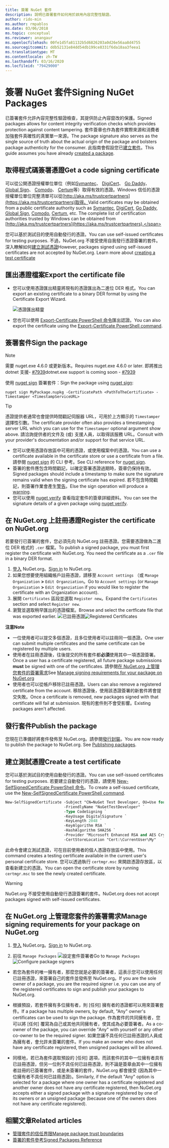 ```yaml
---
title: 簽署 NuGet 套件
description: 說明已簽署套件如何用於啟用內容完整性驗證。
author: rido-min
ms.author: rmpablos
ms.date: 03/06/2018
ms.topic: conceptual
ms.reviewer: anangaur
ms.openlocfilehash: 00fe1d5fa81132b5d6826203a0d26e56aa8d4755
ms.sourcegitcommit: ddb52131e84dd54db199ce8331f6da18aa3feea1
ms.translationtype: MT
ms.contentlocale: zh-TW
ms.lasthandoff: 03/16/2020
ms.locfileid: "79429000"
---
```

# <a name="signing-nuget-packages"></a><span data-ttu-id="7b327-103">簽署 NuGet 套件</span><span class="sxs-lookup"><span data-stu-id="7b327-103">Signing NuGet Packages</span></span>

<span data-ttu-id="7b327-104">已簽署套件允許內容完整性驗證檢查，其提供防止內容竄改的保護。</span><span class="sxs-lookup"><span data-stu-id="7b327-104">Signed packages allows for content integrity verification checks which provides protection against content tampering.</span></span> <span data-ttu-id="7b327-105">套件簽章也作為套件實際來源和消費者加強套件真確性的真實單一來源。</span><span class="sxs-lookup"><span data-stu-id="7b327-105">The package signature also serves as the single source of truth about the actual origin of the package and bolsters package authenticity for the consumer.</span></span> <span data-ttu-id="7b327-106">此指南會假設您已[建立套件](creating-a-package.md)。</span><span class="sxs-lookup"><span data-stu-id="7b327-106">This guide assumes you have already [created a package](creating-a-package.md).</span></span>

## <a name="get-a-code-signing-certificate"></a><span data-ttu-id="7b327-107">取得程式碼簽署憑證</span><span class="sxs-lookup"><span data-stu-id="7b327-107">Get a code signing certificate</span></span>

<span data-ttu-id="7b327-108">可以從公開憑證授權單位單位（例如[Symantec](https://trustcenter.websecurity.symantec.com/process/trust/productOptions?productType=SoftwareValidationClass3)、 [DigiCert](https://www.digicert.com/code-signing/)、 [Go Daddy](https://www.godaddy.com/web-security/code-signing-certificate)、 [Global Sign](https://www.globalsign.com/en/code-signing-certificate/)、 [Comodo](https://www.comodo.com/e-commerce/code-signing/code-signing-certificate.php)、 [Certum](https://www.certum.eu/certum/cert,offer_en_open_source_cs.xml)等）取得有效的憑證。Windows 信任的憑證授權單位單位完整清單可以從[http://aka.ms/trustcertpartners](https://aka.ms/trustcertpartners)取得。</span><span class="sxs-lookup"><span data-stu-id="7b327-108">Valid certificates may be obtained from a public certificate authority such as [Symantec](https://trustcenter.websecurity.symantec.com/process/trust/productOptions?productType=SoftwareValidationClass3), [DigiCert](https://www.digicert.com/code-signing/), [Go Daddy](https://www.godaddy.com/web-security/code-signing-certificate), [Global Sign](https://www.globalsign.com/en/code-signing-certificate/), [Comodo](https://www.comodo.com/e-commerce/code-signing/code-signing-certificate.php), [Certum](https://www.certum.eu/certum/cert,offer_en_open_source_cs.xml), etc. The complete list of certification authorities trusted by Windows can be obtained from [http://aka.ms/trustcertpartners](https://aka.ms/trustcertpartners).</span></span>

<span data-ttu-id="7b327-109">您可以基於測試目的使用自動發行的憑證。</span><span class="sxs-lookup"><span data-stu-id="7b327-109">You can use self-issued certificates for testing purposes.</span></span> <span data-ttu-id="7b327-110">不過，NuGet.org 不接受使用自我發行憑證簽署的套件。深入瞭解如何[建立測試憑證](#create-a-test-certificate)</span><span class="sxs-lookup"><span data-stu-id="7b327-110">However, packages signed using self-issued certificates are not accepted by NuGet.org. Learn more about [creating a test certificate](#create-a-test-certificate)</span></span>

## <a name="export-the-certificate-file"></a><span data-ttu-id="7b327-111">匯出憑證檔案</span><span class="sxs-lookup"><span data-stu-id="7b327-111">Export the certificate file</span></span>

* <span data-ttu-id="7b327-112">您可以使用憑證匯出精靈將現有的憑證匯出為二進位 DER 格式。</span><span class="sxs-lookup"><span data-stu-id="7b327-112">You can export an existing certificate to a binary DER format by using the Certificate Export Wizard.</span></span>

  ![憑證匯出精靈](../reference/media/CertificateExportWizard.png)

* <span data-ttu-id="7b327-114">您也可以使用 [Export-Certificate PowerShell 命令](/powershell/module/pkiclient/export-certificate)匯出認證。</span><span class="sxs-lookup"><span data-stu-id="7b327-114">You can also export the certificate using the [Export-Certificate PowerShell command](/powershell/module/pkiclient/export-certificate).</span></span>

## <a name="sign-the-package"></a><span data-ttu-id="7b327-115">簽署套件</span><span class="sxs-lookup"><span data-stu-id="7b327-115">Sign the package</span></span>

> [!note]
> <span data-ttu-id="7b327-116">需要 nuget.exe 4.6.0 或更新版本。</span><span class="sxs-lookup"><span data-stu-id="7b327-116">Requires nuget.exe 4.6.0 or later.</span></span> <span data-ttu-id="7b327-117">即將推出 dotnet 支援- [#7939](https://github.com/NuGet/Home/issues/7939)</span><span class="sxs-lookup"><span data-stu-id="7b327-117">dotnet.exe support is coming soon - [#7939](https://github.com/NuGet/Home/issues/7939)</span></span>

<span data-ttu-id="7b327-118">使用 [nuget sign](../reference/cli-reference/cli-ref-sign.md) 簽署套件：</span><span class="sxs-lookup"><span data-stu-id="7b327-118">Sign the package using [nuget sign](../reference/cli-reference/cli-ref-sign.md):</span></span>

```cli
nuget sign MyPackage.nupkg -CertificatePath <PathToTheCertificate> -Timestamper <TimestampServiceURL>
```

> [!Tip]
> <span data-ttu-id="7b327-119">憑證提供者通常也會提供時間戳記伺服器 URL，可用於上方顯示的 `Timestamper` 選擇性引數。</span><span class="sxs-lookup"><span data-stu-id="7b327-119">The certificate provider often also provides a timestamping server URL which you can use for the `Timestamper` optional argument show above.</span></span> <span data-ttu-id="7b327-120">請洽詢提供者的文件及 (或) 支援人員，以取得該服務 URL。</span><span class="sxs-lookup"><span data-stu-id="7b327-120">Consult with your provider's documentation and/or support for that service URL.</span></span>

* <span data-ttu-id="7b327-121">您可以使用憑證存放區中可用的憑證，或使用檔案中的憑證。</span><span class="sxs-lookup"><span data-stu-id="7b327-121">You can use a certificate available in the certificate store or use a certificate from a file.</span></span> <span data-ttu-id="7b327-122">請參閱 [nuget sign](../reference/cli-reference/cli-ref-sign.md) 的 CLI 參考。</span><span class="sxs-lookup"><span data-stu-id="7b327-122">See CLI reference for [nuget sign](../reference/cli-reference/cli-ref-sign.md).</span></span>
* <span data-ttu-id="7b327-123">簽署的套件應包含時間戳記，以確定簽署憑證過期時，簽章仍保持有效。</span><span class="sxs-lookup"><span data-stu-id="7b327-123">Signed packages should include a timestamp to make sure the signature remains valid when the signing certificate has expired.</span></span> <span data-ttu-id="7b327-124">若不包含時間戳記，則簽署作業會產生[警告](../reference/errors-and-warnings/NU3002.md)。</span><span class="sxs-lookup"><span data-stu-id="7b327-124">Else the sign operation will produce a [warning](../reference/errors-and-warnings/NU3002.md).</span></span>
* <span data-ttu-id="7b327-125">您可以使用 [nuget verify](../reference/cli-reference/cli-ref-verify.md) 查看指定套件的簽章詳細資料。</span><span class="sxs-lookup"><span data-stu-id="7b327-125">You can see the signature details of a given package using [nuget verify](../reference/cli-reference/cli-ref-verify.md).</span></span>

## <a name="register-the-certificate-on-nugetorg"></a><span data-ttu-id="7b327-126">在 NuGet.org 上註冊憑證</span><span class="sxs-lookup"><span data-stu-id="7b327-126">Register the certificate on NuGet.org</span></span>

<span data-ttu-id="7b327-127">若要發行已簽署的套件，您必須先向 NuGet.org 註冊憑證。您需要憑證做為二進位 DER 格式的 `.cer` 檔案。</span><span class="sxs-lookup"><span data-stu-id="7b327-127">To publish a signed package, you must first register the certificate with NuGet.org. You need the certificate as a `.cer` file in a binary DER format.</span></span>

1. <span data-ttu-id="7b327-128">[登入](https://www.nuget.org/users/account/LogOn?returnUrl=%2F) NuGet.org。</span><span class="sxs-lookup"><span data-stu-id="7b327-128">[Sign in](https://www.nuget.org/users/account/LogOn?returnUrl=%2F) to NuGet.org.</span></span>
1. <span data-ttu-id="7b327-129">如果您想要使用組織帳戶註冊憑證，請移至 `Account settings` （或 `Manage Organization` **>** `Edit Organziation`。</span><span class="sxs-lookup"><span data-stu-id="7b327-129">Go to `Account settings` (or `Manage Organization` **>** `Edit Organziation` if you would like to register the certificate with an Organization account).</span></span>
1. <span data-ttu-id="7b327-130">展開 `Certificates` 區段並選取 `Register new`。</span><span class="sxs-lookup"><span data-stu-id="7b327-130">Expand the `Certificates` section and select `Register new`.</span></span>
1. <span data-ttu-id="7b327-131">瀏覽並選取稍早匯出的憑證檔案。</span><span class="sxs-lookup"><span data-stu-id="7b327-131">Browse and select the certficate file that was exported earlier.</span></span>
  <span data-ttu-id="7b327-132">![已註冊憑證](../reference/media/registered-certs.png)</span><span class="sxs-lookup"><span data-stu-id="7b327-132">![Registered Certificates](../reference/media/registered-certs.png)</span></span>

<span data-ttu-id="7b327-133">**注意**</span><span class="sxs-lookup"><span data-stu-id="7b327-133">**Note**</span></span>
* <span data-ttu-id="7b327-134">一位使用者可以提交多個憑證，且多位使用者可以註冊同一個憑證。</span><span class="sxs-lookup"><span data-stu-id="7b327-134">One user can submit multiple certificates and the same certificate can be registered by multiple users.</span></span>
* <span data-ttu-id="7b327-135">使用者在註冊憑證後，往後提交的所有套件都**必須**使用其中一項憑證簽署。</span><span class="sxs-lookup"><span data-stu-id="7b327-135">Once a user has a certificate registered, all future package submissions **must** be signed with one of the certificates.</span></span> <span data-ttu-id="7b327-136">請參閱[在 NuGet.org 上管理您套件的簽署需求](#manage-signing-requirements-for-your-package-on-nugetorg)</span><span class="sxs-lookup"><span data-stu-id="7b327-136">See [Manage signing requirements for your package on NuGet.org](#manage-signing-requirements-for-your-package-on-nugetorg)</span></span>
* <span data-ttu-id="7b327-137">使用者也可以從帳戶移除已註冊憑證。</span><span class="sxs-lookup"><span data-stu-id="7b327-137">Users can also remove a registered certificate from the account.</span></span> <span data-ttu-id="7b327-138">移除憑證後，使用該憑證簽署的新套件將會提交失敗。</span><span class="sxs-lookup"><span data-stu-id="7b327-138">Once a certificate is removed, new packages signed with that certificate will fail at submission.</span></span> <span data-ttu-id="7b327-139">現有的套件則不會受影響。</span><span class="sxs-lookup"><span data-stu-id="7b327-139">Existing packages aren't affected.</span></span>

## <a name="publish-the-package"></a><span data-ttu-id="7b327-140">發行套件</span><span class="sxs-lookup"><span data-stu-id="7b327-140">Publish the package</span></span>

<span data-ttu-id="7b327-141">您現在已準備好將套件發佈至 NuGet.org。請參閱[發行封裝](../nuget-org/Publish-a-package.md)。</span><span class="sxs-lookup"><span data-stu-id="7b327-141">You are now ready to publish the package to NuGet.org. See [Publishing packages](../nuget-org/Publish-a-package.md).</span></span>

## <a name="create-a-test-certificate"></a><span data-ttu-id="7b327-142">建立測試憑證</span><span class="sxs-lookup"><span data-stu-id="7b327-142">Create a test certificate</span></span>

<span data-ttu-id="7b327-143">您可以基於測試目的使用自動發行的憑證。</span><span class="sxs-lookup"><span data-stu-id="7b327-143">You can use self-issued certificates for testing purposes.</span></span> <span data-ttu-id="7b327-144">若要建立自動發行的憑證，請使用 [New-SelfSignedCertificate PowerShell 命令](/powershell/module/pkiclient/new-selfsignedcertificate)。</span><span class="sxs-lookup"><span data-stu-id="7b327-144">To create a self-issued certificate, use the [New-SelfSignedCertificate PowerShell command](/powershell/module/pkiclient/new-selfsignedcertificate).</span></span>

```ps
New-SelfSignedCertificate -Subject "CN=NuGet Test Developer, OU=Use for testing purposes ONLY" `
                          -FriendlyName "NuGetTestDeveloper" `
                          -Type CodeSigning `
                          -KeyUsage DigitalSignature `
                          -KeyLength 2048 `
                          -KeyAlgorithm RSA `
                          -HashAlgorithm SHA256 `
                          -Provider "Microsoft Enhanced RSA and AES Cryptographic Provider" `
                          -CertStoreLocation "Cert:\CurrentUser\My" 
```

<span data-ttu-id="7b327-145">此命令會建立測試憑證，可在目前使用者的個人憑證存放區中使用。</span><span class="sxs-lookup"><span data-stu-id="7b327-145">This command creates a testing certificate available in the current user's personal certificate store.</span></span> <span data-ttu-id="7b327-146">您可以透過執行 `certmgr.msc` 來開啟憑證存放區，以查看新建立的憑證。</span><span class="sxs-lookup"><span data-stu-id="7b327-146">You can open the certificate store by running `certmgr.msc` to see the newly created certificate.</span></span>

> [!Warning]
> <span data-ttu-id="7b327-147">NuGet.org 不接受使用自動發行憑證簽署的套件。</span><span class="sxs-lookup"><span data-stu-id="7b327-147">NuGet.org does not accept packages signed with self-issued certificates.</span></span>

## <a name="manage-signing-requirements-for-your-package-on-nugetorg"></a><span data-ttu-id="7b327-148">在 NuGet.org 上管理您套件的簽署需求</span><span class="sxs-lookup"><span data-stu-id="7b327-148">Manage signing requirements for your package on NuGet.org</span></span>
1. <span data-ttu-id="7b327-149">[登入](https://www.nuget.org/users/account/LogOn?returnUrl=%2F) NuGet.org。</span><span class="sxs-lookup"><span data-stu-id="7b327-149">[Sign in](https://www.nuget.org/users/account/LogOn?returnUrl=%2F) to NuGet.org.</span></span>

1. <span data-ttu-id="7b327-150">前往 `Manage Packages` 
   ![設定套件簽署者](../reference/media/configure-package-signers.png)</span><span class="sxs-lookup"><span data-stu-id="7b327-150">Go to `Manage Packages` 
![Configure package signers](../reference/media/configure-package-signers.png)</span></span>

* <span data-ttu-id="7b327-151">若您為套件的唯一擁有者，那麼您就是必要的簽署者，這表示您可以使用任何已註冊憑證，來簽署自己的套件並發佈至 NuGet.org。</span><span class="sxs-lookup"><span data-stu-id="7b327-151">If you are the sole owner of a package, you are the required signer i.e. you can use any of the registered certificates to sign and publish your packages to NuGet.org.</span></span>

* <span data-ttu-id="7b327-152">根據預設，若套件擁有多位擁有者，則 [任何] 擁有者的憑證都可以用來簽署套件。</span><span class="sxs-lookup"><span data-stu-id="7b327-152">If a package has multiple owners, by default, "Any" owner's certificates can be used to sign the package.</span></span> <span data-ttu-id="7b327-153">作為套件的共同擁有者，您可以將 [任何] 覆寫為自己或其他共同擁有者，使其成為必要簽署者。</span><span class="sxs-lookup"><span data-stu-id="7b327-153">As a co-owner of the package, you can override "Any" with yourself or any other co-owner to be the required signer.</span></span> <span data-ttu-id="7b327-154">如果您讓不具任何已註冊憑證的人員成為擁有者，會允許未簽署的套件。</span><span class="sxs-lookup"><span data-stu-id="7b327-154">If you make an owner  who does not have any certificate registered, then unsigned packages will be allowed.</span></span> 

* <span data-ttu-id="7b327-155">同樣地，若已為套件選取預設的 [任何] 選項，而該套件的其中一位擁有者具有已註冊憑證，但另一位則不具任何已註冊憑證，則不論是簽章由其中一位擁有者註冊的已簽署套件，或是未簽署的套件，NuGet.org 都會接受 (因為其中一位擁有者不具任何已註冊憑證)。</span><span class="sxs-lookup"><span data-stu-id="7b327-155">Similarly, if the default "Any" option is selected for a package where one owner has a certificate registered and another owner does not have any certificate registered, then NuGet.org accepts either a signed package with a signature registered by one of its owners or an unsigned package (because one of the owners does not have any certificate registered).</span></span>

## <a name="related-articles"></a><span data-ttu-id="7b327-156">相關文章</span><span class="sxs-lookup"><span data-stu-id="7b327-156">Related articles</span></span>

- [<span data-ttu-id="7b327-157">管理套件的信任界限</span><span class="sxs-lookup"><span data-stu-id="7b327-157">Manage package trust boundaries</span></span>](../consume-packages/installing-signed-packages.md)
- [<span data-ttu-id="7b327-158">簽署的套件參考</span><span class="sxs-lookup"><span data-stu-id="7b327-158">Signed Packages Reference</span></span>](../reference/Signed-Packages-Reference.md)
